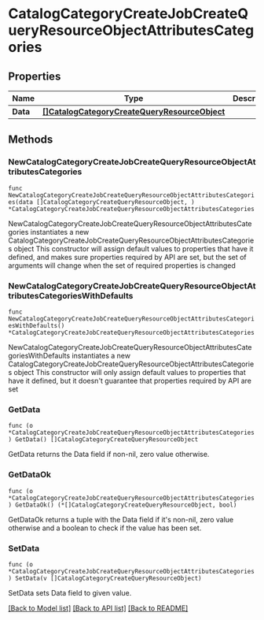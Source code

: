 # CatalogCategoryCreateJobCreateQueryResourceObjectAttributesCategories

## Properties

Name | Type | Description | Notes
------------ | ------------- | ------------- | -------------
**Data** | [**[]CatalogCategoryCreateQueryResourceObject**](CatalogCategoryCreateQueryResourceObject.md) |  | 

## Methods

### NewCatalogCategoryCreateJobCreateQueryResourceObjectAttributesCategories

`func NewCatalogCategoryCreateJobCreateQueryResourceObjectAttributesCategories(data []CatalogCategoryCreateQueryResourceObject, ) *CatalogCategoryCreateJobCreateQueryResourceObjectAttributesCategories`

NewCatalogCategoryCreateJobCreateQueryResourceObjectAttributesCategories instantiates a new CatalogCategoryCreateJobCreateQueryResourceObjectAttributesCategories object
This constructor will assign default values to properties that have it defined,
and makes sure properties required by API are set, but the set of arguments
will change when the set of required properties is changed

### NewCatalogCategoryCreateJobCreateQueryResourceObjectAttributesCategoriesWithDefaults

`func NewCatalogCategoryCreateJobCreateQueryResourceObjectAttributesCategoriesWithDefaults() *CatalogCategoryCreateJobCreateQueryResourceObjectAttributesCategories`

NewCatalogCategoryCreateJobCreateQueryResourceObjectAttributesCategoriesWithDefaults instantiates a new CatalogCategoryCreateJobCreateQueryResourceObjectAttributesCategories object
This constructor will only assign default values to properties that have it defined,
but it doesn't guarantee that properties required by API are set

### GetData

`func (o *CatalogCategoryCreateJobCreateQueryResourceObjectAttributesCategories) GetData() []CatalogCategoryCreateQueryResourceObject`

GetData returns the Data field if non-nil, zero value otherwise.

### GetDataOk

`func (o *CatalogCategoryCreateJobCreateQueryResourceObjectAttributesCategories) GetDataOk() (*[]CatalogCategoryCreateQueryResourceObject, bool)`

GetDataOk returns a tuple with the Data field if it's non-nil, zero value otherwise
and a boolean to check if the value has been set.

### SetData

`func (o *CatalogCategoryCreateJobCreateQueryResourceObjectAttributesCategories) SetData(v []CatalogCategoryCreateQueryResourceObject)`

SetData sets Data field to given value.



[[Back to Model list]](../README.md#documentation-for-models) [[Back to API list]](../README.md#documentation-for-api-endpoints) [[Back to README]](../README.md)


